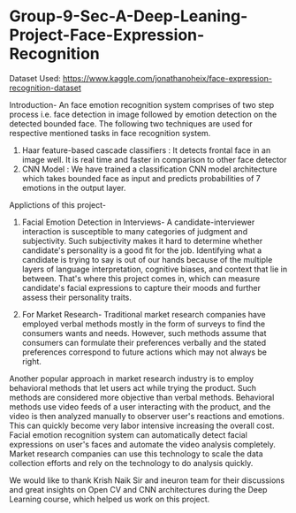 # Group-9-Sec-A-Deep-Leaning-Project-Face-Expression-Recognition
Dataset Used: https://www.kaggle.com/jonathanoheix/face-expression-recognition-dataset

Introduction-
An face emotion recognition system comprises of two step process i.e. face detection in image followed by emotion detection on the detected bounded face. 
The following two techniques are used for respective mentioned tasks in face recognition system.

1. Haar feature-based cascade classifiers : It detects frontal face in an image well. It is real time and faster in comparison to other face detector
2. CNN Model : We have trained a classification CNN model architecture which takes bounded face as input and predicts probabilities of 7 emotions in the output layer.

Applictions of this project-

1. Facial Emotion Detection in Interviews-
A candidate-interviewer interaction is susceptible to many categories of judgment and subjectivity.
Such subjectivity makes it hard to determine whether candidate's personality is a good fit for the job. 
Identifying what a candidate is trying to say is out of our hands because of the multiple layers of language interpretation, cognitive biases, and context that lie in between. That's where this project comes in, which can measure candidate's facial expressions to capture their moods and further assess their personality traits.

2. For Market Research-
Traditional market research companies have employed verbal methods mostly in the form of surveys to find the consumers wants and needs. 
However, such methods assume that consumers can formulate their preferences verbally and the stated preferences correspond to future actions which may not always be right.

Another popular approach in market research industry is to employ behavioral methods that let users act while trying the product. 
Such methods are considered more objective than verbal methods. Behavioral methods use video feeds of a user interacting with the product, and the video is then analyzed manually to observer user's reactions and emotions.
This can quickly become very labor intensive increasing the overall cost. Facial emotion recognition system can automatically detect facial expressions on user's faces and automate the video analysis completely.
Market research companies can use this technology to scale the data collection efforts and rely on the technology to do analysis quickly.


We would like to thank Krish Naik Sir and ineuron team for their discussions and great insights on Open CV and CNN architectures during the Deep Learning course, which helped us 
work on this project.
